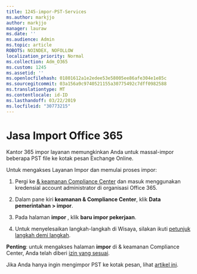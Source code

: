 ```yaml
---
title: 1245-impor-PST-Services
ms.author: markjjo
author: markjjo
manager: lauraw
ms.date: ''
ms.audience: Admin
ms.topic: article
ROBOTS: NOINDEX, NOFOLLOW
localization_priority: Normal
ms.collection: Adm_O365
ms.custom: 1245
ms.assetid: ''
ms.openlocfilehash: 01801612a1e2edee53e58005ee86afe304e1e85c
ms.sourcegitcommit: 03a156a9c9740521155a30775492c7dff0982588
ms.translationtype: MT
ms.contentlocale: id-ID
ms.lasthandoff: 03/22/2019
ms.locfileid: "30773215"
---
```

# <a name="office-365-import-service"></a>Jasa Import Office 365 

Kantor 365 impor layanan memungkinkan Anda untuk massal-impor beberapa PST file ke kotak pesan Exchange Online. 

Untuk mengakses Layanan Impor dan memulai proses impor:

1. Pergi ke [& keamanan Compliance Center](https://protection.office.com) dan masuk menggunakan kredensial account administrator di organisasi Office 365.

2. Dalam pane kiri **keamanan & Compliance Center**, klik **Data pemerintahan > impor**.

3. Pada halaman **impor** , klik **baru impor pekerjaan**. 

4. Untuk menyelesaikan langkah-langkah di Wisaya, silakan ikuti [petunjuk langkah demi langkah](https://docs.microsoft.com/office365/securitycompliance/use-network-upload-to-import-pst-files).

**Penting**: untuk mengakses halaman **impor** di & keamanan Compliance Center, Anda telah diberi [izin yang sesuai](https://docs.microsoft.com/office365/securitycompliance/use-network-upload-to-import-pst-files#before-you-begin). 

Jika Anda hanya ingin mengimpor PST ke kotak pesan, lihat [artikel ini](https://support.office.com/article/import-email-contacts-and-calendar-from-an-outlook-pst-file-431a8e9a-f99f-4d5f-ae48-ded54b3440ac).
